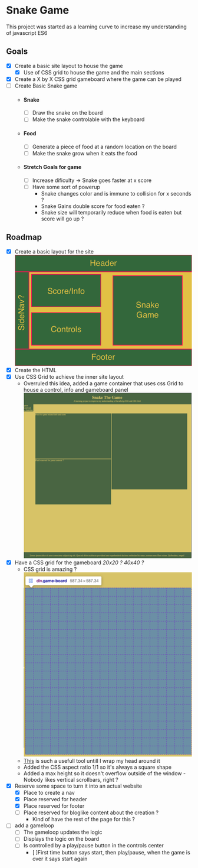 # Snake Game #
This project was started as a learning curve to increase my understanding of javascript ES6

## Goals ##
- [X] Create a basic site layout to house the game
  - [X] Use of CSS grid to house the game and the main sections
- [X] Create a X by X CSS grid gameboard where the game can be played
- [ ] Create Basic Snake game
  - #### Snake ####
    - [ ] Draw the snake on the board
    - [ ] Make the snake controlable with the keyboard
  - #### Food ####
    - [ ] Generate a piece of food at a random location on the board
    - [ ] Make the snake grow when it eats the food
  - #### Stretch Goals for game ####
    - [ ] Increase dificulty -> Snake goes faster at x score
    - [ ] Have some sort of powerup
       - Snake changes color and is immune to collision for x seconds ?
       - Snake Gains double score for food eaten ?
       - Snake size will temporarily reduce when food is eaten but score will go up ?

## Roadmap ##
- [X] Create a basic layout for the site 
![site layout image](./documentationImages/snakeSiteLayout.webp)
- [X] Create the HTML
- [X] Use CSS Grid to achieve the inner site layout
  - Overruled this idea, added a game container that uses css Grid to house a control, info and gameboard panel
![site layout image with html and css](./documentationImages/siteLayoutGameGrid.png)
- [X] Have a CSS grid for the gameboard *20x20 ? 40x40 ?*
  - CSS grid is amazing ?
![gameBoard with CSS grid 20x20](./documentationImages/gameBoardGrid.png)
  - [This](https://cssgrid-generator.netlify.app) is such a usefull tool untill I wrap my head around it
  - Added the CSS aspect ratio 1/1 so it's always a square shape
  - Added a max height so it doesn't overflow outside of the window
        - Nobody likes vertical scrollbars, right ?
- [X] Reserve some space to turn it into an actual website
   - [X] Place to create a nav
   - [X] Place reserved for header
   - [X] Place reserved for footer
   - [ ] Place reserved for bloglike content about the creation ?
     - Kind of have the rest of the page for this ?

- [ ] add a gameloop
  - [ ] The gameloop updates the logic
  - [ ] Displays the logic on the board
  - [ ] Is controlled by a play/pause button in the controls center
     - [ ]First time button says start, then play/pause, when the game is over it says start again